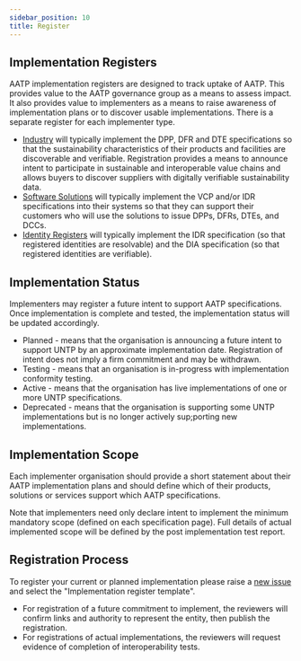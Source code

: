 ```yaml
---
sidebar_position: 10
title: Register
---
```



## Implementation Registers

AATP implementation registers are designed to track uptake of AATP. This provides value to the AATP governance group as a means to assess impact.  It also provides value to implementers as a means to raise awareness of implementation plans or to discover usable implementations.  There is a separate register for each implementer type.

* [Industry](Industry.md) will typically implement the DPP, DFR and DTE specifications so that the sustainability characteristics of their products and facilities are discoverable and verifiable. Registration provides a means to announce intent to participate in sustainable and interoperable value chains and allows buyers to discover suppliers with digitally verifiable sustainability data.
* [Software Solutions](Software.md) will typically implement the VCP and/or IDR specifications into their systems so that they can support their customers who will use the solutions to issue DPPs, DFRs, DTEs, and DCCs.  
* [Identity Registers](Registers.md) will typically implement the IDR specification (so that registered identities are resolvable) and the DIA specification (so that registered identities are verifiable).

## Implementation Status

Implementers may register a future intent to support AATP specifications. Once implementation is complete and tested, the implementation status will be updated accordingly.  

* Planned - means that the organisation is announcing a future intent to support UNTP by an approximate implementation date. Registration of intent does not imply a firm commitment and may be withdrawn. 
* Testing - means that an organisation is in-progress with implementation conformity testing.
* Active - means that the organisation has live implementations of one or more UNTP specifications.
* Deprecated - means that the organisation is supporting some UNTP implementations but is no longer actively sup;porting new implementations. 

## Implementation Scope

Each implementer organisation should provide a short statement about their AATP implementation plans and should define which of their products, solutions or services support which AATP specifications. 

Note that implementers need only declare intent to implement the minimum mandatory scope (defined on each specification page). Full details of actual implemented scope will be defined by the post implementation test report.

## Registration Process

To register your current or planned implementation please raise a [new issue](https://github.com/FACRC-AgTrace/AATP/issues) and select the "Implementation register template". 

* For registration of a future commitment to implement, the reviewers will confirm links and authority to represent the entity, then publish the registration.
* For registrations of actual implementations, the reviewers will request evidence of completion of interoperability tests. 